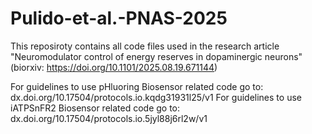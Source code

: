 # Pulido-et-al.-PNAS-2025
This reposiroty contains all code files used in the research article "Neuromodulator control of energy reserves in dopaminergic neurons" (biorxiv: https://doi.org/10.1101/2025.08.19.671144) 

For guidelines to use pHluoring Biosensor related code go to: dx.doi.org/10.17504/protocols.io.kqdg31931l25/v1
For guidelines to use iATPSnFR2 Biosensor related code go to: dx.doi.org/10.17504/protocols.io.5jyl88j6rl2w/v1

